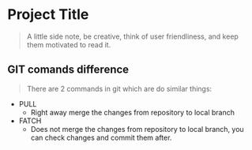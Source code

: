 # Project Title
>A little side note, be creative, think of user friendliness, and keep them motivated to read it.

## GIT comands difference
>There are 2 commands in git which are do similar things:

* PULL
  * Right away merge the changes from repository to local branch
* FATCH
  * Does not merge the changes from repository to local branch, you can check changes and commit them after.
